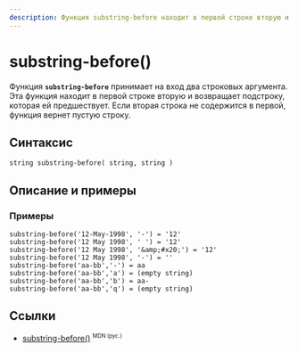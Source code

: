 ```yaml
---
description: Функция substring-before находит в первой строке вторую и возвращает подстроку, которая ей предшествует
---
```


# substring-before()

Функция **`substring-before`** принимает на вход два строковых аргумента. Эта функция находит в первой строке вторую и возвращает подстроку, которая ей предшествует. Если вторая строка не содержится в первой, функция вернет пустую строку.

## Синтаксис

```
string substring-before( string, string )
```

## Описание и примеры

### Примеры

```
substring-before('12-May-1998', '-') = '12'
substring-before('12 May 1998', ' ') = '12'
substring-before('12 May 1998', '&amp;#x20;') = '12'
substring-before('12 May 1998', '-') = ''
substring-before('aa-bb','-') = aa
substring-before('aa-bb','a') = (empty string)
substring-before('aa-bb','b') = aa-
substring-before('aa-bb','q') = (empty string)
```

## Ссылки

- [substring-before()](https://developer.mozilla.org/en-US/docs/Web/XPath/Functions/substring-before) <sup><small>MDN (рус.)</small></sup>

